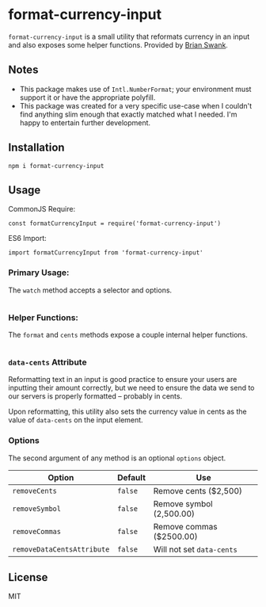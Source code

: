 # format-currency-input

`format-currency-input` is a small utility that reformats currency in an input and also exposes some helper functions. Provided by [Brian Swank](https://swank.dev/).

## Notes

- This package makes use of `Intl.NumberFormat`; your environment must support it or have the appropriate polyfill.
- This package was created for a very specific use-case when I couldn't find anything slim enough that exactly matched what I needed. I'm happy to entertain further development.

## Installation

```
npm i format-currency-input
```

## Usage

CommonJS Require:

```
const formatCurrencyInput = require('format-currency-input')
```

ES6 Import:

```
import formatCurrencyInput from 'format-currency-input'
```

### Primary Usage:

The `watch` method accepts a selector and options.

```

```

### Helper Functions:

The `format` and `cents` methods expose a couple internal helper functions.

```

```

### `data-cents` Attribute

Reformatting text in an input is good practice to ensure your users are inputting their amount correctly, but we need to ensure the data we send to our servers is properly formatted – probably in cents.

Upon reformatting, this utility also sets the currency value in cents as the value of `data-cents` on the input element.

### Options

The second argument of any method is an optional `options` object.

| Option                     | Default | Use                       |
| -------------------------- | ------- | ------------------------- |
| `removeCents`              | `false` | Remove cents (\$2,500)    |
| `removeSymbol`             | `false` | Remove symbol (2,500.00)  |
| `removeCommas`             | `false` | Remove commas (\$2500.00) |
| `removeDataCentsAttribute` | `false` | Will not set `data-cents` |

## License

MIT
